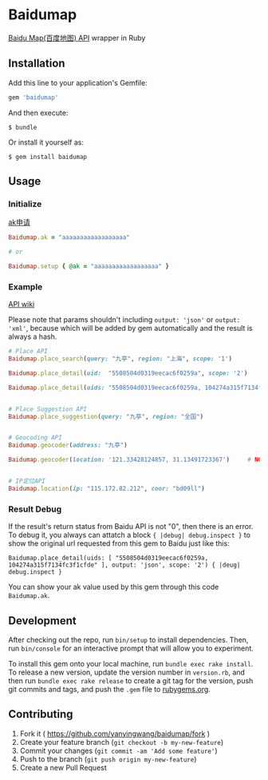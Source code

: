 
# Baidumap
[Baidu Map(百度地图) API](http://developer.baidu.com/map/index.php?title=webapi/guide/webservice-placeapi) wrapper in Ruby




## Installation

Add this line to your application's Gemfile:

```ruby
gem 'baidumap'
```

And then execute:

    $ bundle

Or install it yourself as:

    $ gem install baidumap




## Usage

### Initialize

[ak申请](http://lbsyun.baidu.com/apiconsole/key?application=key)

```ruby
Baidumap.ak = "aaaaaaaaaaaaaaaaaa"

# or

Baidumap.setup { @ak = "aaaaaaaaaaaaaaaaaa" }
```




### Example

[API wiki](http://developer.baidu.com/map/index.php?title=webapi)

Please note that params shouldn't including `output: 'json'` or `output: 'xml'`, because which will be added by gem automatically and the result is always a hash.


```ruby
# Place API
Baidumap.place_search(query: "九亭", region: "上海", scope: '1')

Baidumap.place_detail(uid:  "5508504d0319eecac6f0259a", scope: '2')

Baidumap.place_detail(uids: "5508504d0319eecac6f0259a, 104274a315f7134fc3f1cfde", output: 'json', scope: '2')    # NOTE and TODO: there is a bug that "," in uids's value will be translated, so this method is not usable currently.


# Place Suggestion API
Baidumap.place_suggestion(query: "九亭", region: "全国")


# Geocoding API
Baidumap.geocoder(address: "九亭")

Baidumap.geocoder(location: '121.33428124857, 31.13491723367')     # NOTE and TODO: there is a bug that "," in uids's value will be translated, so this method is not usable currently.


# IP定位API
Baidumap.location(ip: "115.172.82.212", coor: "bd09ll")
```




### Result Debug

If the result's return status from Baidu API is not "0", then there is an error. To debug it, you always can attatch a block `{ |debug| debug.inspect }` to show the original url requested from this gem to Baidu just like this:

`Baidumap.place_detail(uids: [ "5508504d0319eecac6f0259a, 104274a315f7134fc3f1cfde" ], output: 'json', scope: '2') { |deug| debug.inspect } `

You can show your ak value used by this gem through this code `Baidumap.ak`.






## Development

After checking out the repo, run `bin/setup` to install dependencies. Then, run `bin/console` for an interactive prompt that will allow you to experiment.

To install this gem onto your local machine, run `bundle exec rake install`. To release a new version, update the version number in `version.rb`, and then run `bundle exec rake release` to create a git tag for the version, push git commits and tags, and push the `.gem` file to [rubygems.org](https://rubygems.org).




## Contributing

1. Fork it ( https://github.com/yanyingwang/baidumap/fork )
2. Create your feature branch (`git checkout -b my-new-feature`)
3. Commit your changes (`git commit -am 'Add some feature'`)
4. Push to the branch (`git push origin my-new-feature`)
5. Create a new Pull Request
